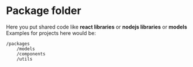 # Package folder
Here you put shared code like **react libraries** or **nodejs libraries** or **models**
Examples for projects here would be:

```console
/packages
    /models
    /components
    /utils
```